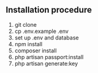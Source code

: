 

## Installation procedure
1) git clone 
2) cp .env.example .env
3) set up .env and database
4) npm install
5) composer install
6) php artisan passport:install
7) php artisan generate:key

